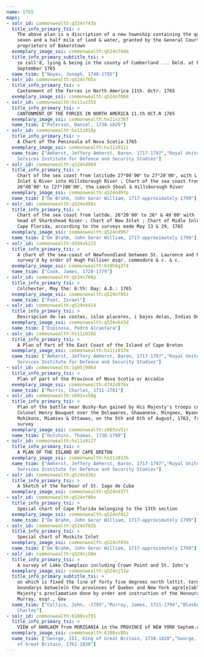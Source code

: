 ```yaml
---
name: 1765
maps:
- solr_id: commonwealth:q524n743b
  title_info_primary_tsi: > 
    The above plan is a discription of a new township containing the quantity of
    seven and a half mile of land & water, granted by the General Court to the
    proprietors of Bakerstown
  exemplary_image_ssi: commonwealth:q524n744m
  title_info_primary_subtitle_tsi: > 
    so call'd, lying & being in the county of Cumberland ... Deld. at Falmouth, 4th
    September 1765
  name_tsim: ["Noyes, Joseph, 1740-1795"]
- solr_id: commonwealth:q524n705x
  title_info_primary_tsi: > 
    Cantonment of the forces in North America 11th. Octr. 1765
  exemplary_image_ssi: commonwealth:q524n7066
- solr_id: commonwealth:hx11xz355
  title_info_primary_tsi: > 
    CANTONMENT OF THE FORCES IN NORTH AMERICA 11.th OCT.R 1765
  exemplary_image_ssi: commonwealth:hx11xz36f
  name_tsim: ["Paterson, Daniel, 1738-1825"]
- solr_id: commonwealth:hx11z010p
  title_info_primary_tsi: > 
    A Chart of The Peninsula of Nova Scotia 1765
  exemplary_image_ssi: commonwealth:hx11z011z
  name_tsim: ["Amherst, Jeffery Amherst, Baron, 1717-1797","Royal United
    Services Institute for Defence and Security Studies"]
- solr_id: commonwealth:q524nd96d
  title_info_primary_tsi: > 
    Chart of the sea coast from latitude 27⁰00ʹ00ʺ to 27⁰20ʹ00ʺ, with Little
    Inlet & River into Hillsborough River ; Chart of the sea coast from latitude
    26⁰40ʹ00ʺ to [27⁰]00ʹ00ʺ, the Leech Shoal & Hillsborough River
  exemplary_image_ssi: commonwealth:q524nd97p
  name_tsim: ["De Brahm, John Gerar William, 1717-approximately 1799"]
- solr_id: commonwealth:q524nd98z
  title_info_primary_tsi: > 
    Chart of the sea coast from lattde. 26⁰20ʹ00ʺ to 26⁰ & 40ʹ00ʺ with the
    head of Sharkshead River ; Chart of New Inlet ; Chart of Midle Inlet ; Chart of
    Cape Florida, according to the surveys made May 13 & 29, 1765
  exemplary_image_ssi: commonwealth:q524nd997
  name_tsim: ["De Brahm, John Gerar William, 1717-approximately 1799"]
- solr_id: commonwealth:d504vk225
  title_info_primary_tsi: > 
    A chart of the sea-coast of Newfoundland between St. Laurence and Point May
    survey'd by order of Hugh Palliser esqr. commodore & c. & c.
  exemplary_image_ssi: commonwealth:6t056g374
  name_tsim: ["Cook, James, 1728-1779"]
- solr_id: commonwealth:q524n788p
  title_info_primary_tsi: > 
    Colchester, May the: 6:th: Day: A.D.: 1765
  exemplary_image_ssi: commonwealth:q524n789z
  name_tsim: ["Foot, Israel"]
- solr_id: commonwealth:q524nk424
  title_info_primary_tsi: > 
    Descripcion de las costas, islas placeres, i bajos delas, Indias Occidentales
  exemplary_image_ssi: commonwealth:q524nk43d
  name_tsim: ["Espinosa, Pedro Alcantara"]
- solr_id: commonwealth:hx11z016b
  title_info_primary_tsi: > 
    A Plan of Part of the East Coast of the Island of Cape Breton
  exemplary_image_ssi: commonwealth:hx11z017m
  name_tsim: ["Amherst, Jeffery Amherst, Baron, 1717-1797","Royal United
    Services Institute for Defence and Security Studies"]
- solr_id: commonwealth:1g05j9964
  title_info_primary_tsi: > 
    Plan of part of the Province of Nova Scotia or Accadie
  exemplary_image_ssi: commonwealth:4742d878x
  name_tsim: ["Morris, Charles, 1711-1781"]
- solr_id: commonwealth:z603vv50g
  title_info_primary_tsi: > 
    Plan of the battle near Bushy-Run gained by His Majesty's troops commanded by
    Colonel Henry Bouquet over the Delawares, Shawanese, Mingoes, Wyandots,
    Mohikons, Miamies & Ottawas, on the 5th and 6th of August, 1763, from an actual
    survey
  exemplary_image_ssi: commonwealth:z603vv51r
  name_tsim: ["Hutchins, Thomas, 1730-1789"]
- solr_id: commonwealth:hx11z0127
  title_info_primary_tsi: > 
    A PLAN OF THE ISLAND OF CAPE BRETON
  exemplary_image_ssi: commonwealth:hx11z013h
  name_tsim: ["Amherst, Jeffery Amherst, Baron, 1717-1797","Royal United
    Services Institute for Defence and Security Studies"]
- solr_id: commonwealth:q524nd36z
  title_info_primary_tsi: > 
    A Sketch of the harbour of St. Iago de Cuba
  exemplary_image_ssi: commonwealth:q524nd377
- solr_id: commonwealth:q524nf00s
  title_info_primary_tsi: > 
    Special chart of Cape Florida belonging to the 13th section
  exemplary_image_ssi: commonwealth:q524nf012
  name_tsim: ["De Brahm, John Gerar William, 1717-approximately 1799"]
- solr_id: commonwealth:q524nf02b
  title_info_primary_tsi: > 
    Special chart of Muskito Inlet
  exemplary_image_ssi: commonwealth:q524nf03m
  name_tsim: ["De Brahm, John Gerar William, 1717-approximately 1799"]
- solr_id: commonwealth:q524nj50m
  title_info_primary_tsi: > 
    A survey of Lake Champlain including Crown Point and St. Iohn's
  exemplary_image_ssi: commonwealth:q524nj51w
  title_info_primary_subtitle_tsi: > 
    on which is fixed the line of forty five degrees north lattit. terminating the
    boundarys betwe[e]n the provinces of Quebec and New York agre[e]able to his
    Majesty's proclamation done by order and instruction of the Honourable James
    Murray, esqr., Gov
  name_tsim: ["Collins, John, -1795","Murray, James, 1721-1794","Blaskowitz,
    Charles"]
- solr_id: commonwealth:6108vv791
  title_info_primary_tsi: > 
    VIEW of HARLAEM from MORISANIA in the PROVINCE of NEW YORK Septem.r 1765
  exemplary_image_ssi: commonwealth:6108vv80s
  name_tsim: ["George, III, King of Great Britain, 1738-1820","George, IV, King
    of Great Britain, 1762-1830"]
---
```

